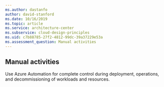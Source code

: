 ```yaml
---
ms.author: dastanfo
author: david-stanford
ms.date: 10/16/2019
ms.topic: article
ms.service: architecture-center
ms.subservice: cloud-design-principles
ms.uid: c7b88785-27f2-4812-99dc-39a37229e53a
ms.assessment_question: Manual activities
---
```

## Manual activities

Use Azure Automation for complete control during deployment, operations, and decommissioning of workloads and resources.
